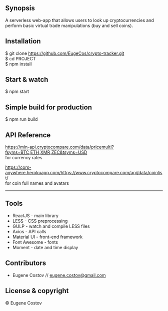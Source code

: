 ## Synopsis

A serverless web-app that allows users to look up cryptocurrencies and perform basic virtual trade manipulations (buy and sell coins).

## Installation

$ git clone https://github.com/EugeCos/crypto-tracker.git <br />
$ cd PROJECT <br />
$ npm install

## Start & watch

$ npm start

## Simple build for production

$ npm run build

## API Reference

https://min-api.cryptocompare.com/data/pricemulti?fsyms=BTC,ETH,XMR,ZEC&tsyms=USD <br />
for currency rates

https://cors-anywhere.herokuapp.com/https://www.cryptocompare.com/api/data/coinlist/ <br />
for coin full names and avatars

---

## Tools

- ReactJS - main library
- LESS - CSS preprocessing
- GULP - watch and compile LESS files
- Axios - API calls
- Material UI - front-end framework
- Font Awesome - fonts
- Moment - date and time display

## Contributors

- Eugene Costov // eugene.costov@gmail.com

## License & copyright

© Eugene Costov
